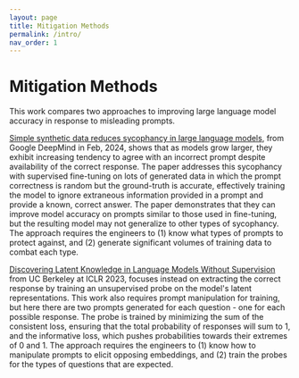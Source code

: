 ```yaml
---
layout: page
title: Mitigation Methods
permalink: /intro/
nav_order: 1
---
```


# Mitigation Methods 

This work compares two approaches to improving large language model accuracy in response to misleading prompts.

[Simple synthetic data reduces sycophancy in large language models](https://arxiv.org/abs/2308.03958), from Google DeepMind in Feb, 2024, shows that as models grow larger, they exhibit increasing tendency to agree with an incorrect prompt despite availability of the correct response. The paper addresses this sycophancy with supervised fine-tuning on lots of generated data in which the prompt correctness is random but the ground-truth is accurate, effectively training the model to ignore extraneous information provided in a prompt and provide a known, correct answer. The paper demonstrates that they can improve model accuracy on prompts similar to those used in fine-tuning, but the resulting model may not generalize to other types of sycophancy. The approach requires the engineers to (1) know what types of prompts to protect against, and (2) generate significant volumes of training data to combat each type.

[Discovering Latent Knowledge in Language Models Without Supervision](https://arxiv.org/abs/2212.03827) from UC Berkeley at ICLR 2023, focuses instead on extracting the correct response by training an unsupervised probe on the model's latent representations. This work also requires prompt manipulation for training, but here there are two prompts generated for each question - one for each possible response. The probe is trained by minimizing the sum of the consistent loss, ensuring that the total probability of responses will sum to 1, and the informative loss, which pushes probabilities towards their extremes of 0 and 1. The approach requires the engineers to (1) know how to manipulate prompts to elicit opposing embeddings, and (2) train the probes for the types of questions that are expected. 
<!-- **Note:** There is an updated repo from Berkeley, rebranding this work as ['Eliciting Latent Knowledge'](https://github.com/EleutherAI/elk). -->



